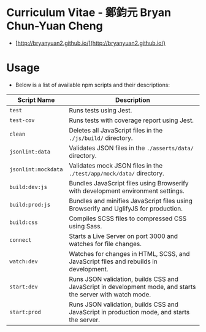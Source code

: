 # Curriculum Vitae - 鄭鈞元 Bryan Chun-Yuan Cheng
- [http://bryanyuan2.github.io/](http://bryanyuan2.github.io/)

# Usage
- Below is a list of available npm scripts and their descriptions:

| Script Name      | Description                                                                          |
|------------------|--------------------------------------------------------------------------------------|
| `test`          | Runs tests using Jest.                                                              |
| `test-cov`      | Runs tests with coverage report using Jest.                                         |
| `clean`         | Deletes all JavaScript files in the `./js/build/` directory.                        |
| `jsonlint:data` | Validates JSON files in the `./asserts/data/` directory.                                     |
| `jsonlint:mockdata` | Validates mock JSON files in the `./test/app/mock/data/` directory.                   |
| `build:dev:js`  | Bundles JavaScript files using Browserify with development environment settings.     |
| `build:prod:js` | Bundles and minifies JavaScript files using Browserify and UglifyJS for production.  |
| `build:css`     | Compiles SCSS files to compressed CSS using Sass.                                    |
| `connect`       | Starts a Live Server on port 3000 and watches for file changes.                      |
| `watch:dev`     | Watches for changes in HTML, SCSS, and JavaScript files and rebuilds in development. |
| `start:dev`     | Runs JSON validation, builds CSS and JavaScript in development mode, and starts the server with watch mode. |
| `start:prod`    | Runs JSON validation, builds CSS and JavaScript in production mode, and starts the server. |